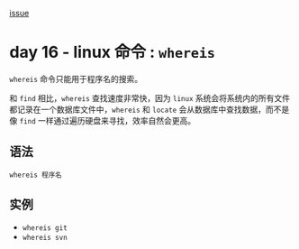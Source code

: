 [issue](https://api.github.com/repos/hoperyy/blog/issues/85)

# day 16 - linux 命令 : `whereis`

`whereis` 命令只能用于程序名的搜索。
    
和 `find` 相比，`whereis` 查找速度非常快，因为 `linux` 系统会将系统内的所有文件都记录在一个数据库文件中，`whereis` 和 `locate` 会从数据库中查找数据，而不是像 `find` 一样通过遍历硬盘来寻找，效率自然会更高。

## 语法

```
whereis 程序名
```
        
## 实例
    
+   `whereis git`
+   `whereis svn`

    
    



